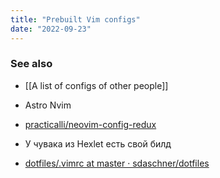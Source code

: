 ```yaml
---
title: "Prebuilt Vim configs"
date: "2022-09-23"
---
```

### See also
- [[A list of configs of other people]]

- Astro Nvim
- [practicalli/neovim-config-redux](https://github.com/practicalli/neovim-config-redux)
- У чувака из Hexlet есть свой билд
- [dotfiles/.vimrc at master · sdaschner/dotfiles](https://github.com/sdaschner/dotfiles/blob/master/.vimrc)